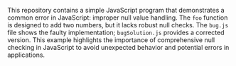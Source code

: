 This repository contains a simple JavaScript program that demonstrates a common error in JavaScript: improper null value handling.  The `foo` function is designed to add two numbers, but it lacks robust null checks. The `bug.js` file shows the faulty implementation; `bugSolution.js` provides a corrected version.  This example highlights the importance of comprehensive null checking in JavaScript to avoid unexpected behavior and potential errors in applications.